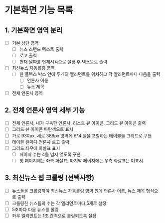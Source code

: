# 기본화면 기능 목록

## 1. 기본화면 영역 분리
- [ ] 기본 상단 영역
  - [ ] 뉴스 스탠드 텍스트 출력
  - [ ] 로고 출력
  - [ ] 현재 날짜를 현재시각으로 설정 후 텍스트로 출력

- [ ] 최신뉴스 자동롤링 영역
  - [ ] 한 플렉스 박스 안에 두개의 엘리먼트를 위치하고 각 엘리먼트마다 다음을 출력
    - [ ] 언론사 이름
    - [ ] 뉴스 제목

- [ ] 전체 언론사 영역

## 2. 전체 언론사 영역 세부 기능
- [ ] 전체 언론사, 내가 구독한 언론사, 리스트 뷰 아이콘, 그리드 뷰 아이콘 출력
- [ ] 그리드 뷰 아이콘 파란색으로 표시
- [ ] 가로 930px, 세로 388px 영역에 6*4 셀을 포함하는 테이블을 그리드로 구현
- [ ] 테이블 셀마다 언론사 로고 출력
- [ ] 그리드 좌우에 화살표 표시
  - [ ] 페이지 수는 4를 넘지 않도록 구현
  - [ ] 첫 페이지에는 좌측 화살표, 마지막 페이지에는 우측 화살표는 미표시

## 3. 최신뉴스 웹 크롤링 (선택사항)
- [ ] 뉴스들을 크롤링하여 최신뉴스 자동롤링 영역 안에 언론사 이름, 뉴스 제목 형식으로 출력
- [ ] 크롤링한 뉴스들의 수는 각 엘리먼트마다 5개로 설정
- [ ] 5초마다 다음 뉴스를 롤링
- [ ] 좌우 엘리먼트는 1초 간격으로 롤링되도록 설정